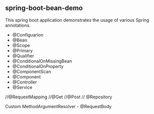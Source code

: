 ## spring-boot-bean-demo

This spring boot application demonstrates the usage of various Spring annotations.

- @Configuarion
- @Bean
- @Scope
- @Primary
- @Qualifier
- @ConditionalOnMissingBean
- @ConditionalOnProperty
- @ComponentScan
- @Component
- @Controller
- @Service


//@RequestMapping
//@Get
//@Post
// @Repository

Custom MethodArgumentResolver - @RequestBody
